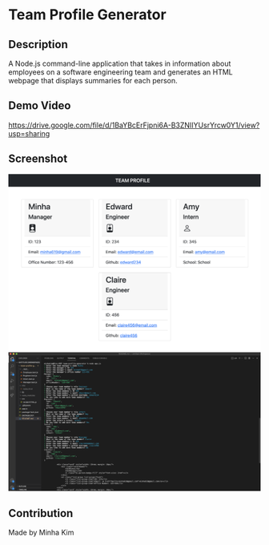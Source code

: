 # Team Profile Generator

## Description
A Node.js command-line application that takes in information about employees on a software engineering team and generates an HTML webpage that displays summaries for each person.

## Demo Video
https://drive.google.com/file/d/1BaYBcErFjpni6A-B3ZNIIYUsrYrcw0Y1/view?usp=sharing
## Screenshot
![Screenshot](/assets/html-screenshot.png)
![Screenshot](/assets/screenshot.png)

## Contribution
Made by Minha Kim

